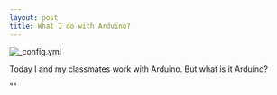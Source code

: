 ```yaml
---
layout: post
title: What I do with Arduino?
---
```


![_config.yml](http://robotechshop.com/wp-content/uploads/2015/12/arduino_uno_large-comp.jpg)
 
 Today I and my classmates work with Arduino. But what is it Arduino?
 
 ""
